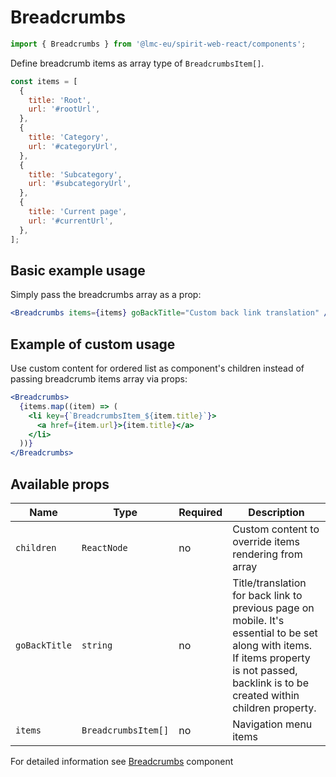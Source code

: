 # Breadcrumbs

```jsx
import { Breadcrumbs } from '@lmc-eu/spirit-web-react/components';
```

Define breadcrumb items as array type of `BreadcrumbsItem[]`.

```jsx
const items = [
  {
    title: 'Root',
    url: '#rootUrl',
  },
  {
    title: 'Category',
    url: '#categoryUrl',
  },
  {
    title: 'Subcategory',
    url: '#subcategoryUrl',
  },
  {
    title: 'Current page',
    url: '#currentUrl',
  },
];
```

## Basic example usage

Simply pass the breadcrumbs array as a prop:

```jsx
<Breadcrumbs items={items} goBackTitle="Custom back link translation" />
```

## Example of custom usage

Use custom content for ordered list as component's children instead of passing breadcrumb items array via props:

```jsx
<Breadcrumbs>
  {items.map((item) => (
    <li key={`BreadcrumbsItem_${item.title}`}>
      <a href={item.url}>{item.title}</a>
    </li>
  ))}
</Breadcrumbs>
```

## Available props

| Name          | Type                | Required | Description                                                                                                                                                                                 |
| ------------- | ------------------- | -------- | ------------------------------------------------------------------------------------------------------------------------------------------------------------------------------------------- |
| `children`    | `ReactNode`         | no       | Custom content to override items rendering from array                                                                                                                                       |
| `goBackTitle` | `string`            | no       | Title/translation for back link to previous page on mobile. It's essential to be set along with items. If items property is not passed, backlink is to be created within children property. |
| `items`       | `BreadcrumbsItem[]` | no       | Navigation menu items                                                                                                                                                                       |

For detailed information see [Breadcrumbs](https://github.com/lmc-eu/spirit-design-system/blob/main/packages/web/src/components/Breadcrumbs/README.md) component
